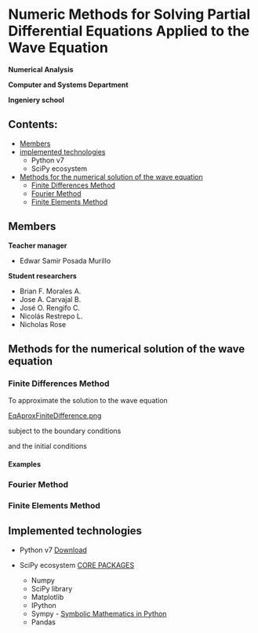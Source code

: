 # Numeric Methods for Solving Partial Differential Equations Applied to the Wave Equation

**Numerical Analysis**

**Computer and Systems Department**

**Ingeniery school**

## Contents:

- [Members](#Members)
- [implemented technologies](#Implemented-technologies)
	- Python v7
	- SciPy ecosystem
- [Methods for the numerical solution of the wave equation](#Methods-for-the-numerical-solution-of-the-wave-equation)
	- [Finite Differences Method](#Finite-Differences-Method)
	- [Fourier Method](#Fourier-Method)
	- [Finite Elements Method](#Finite-Elements-Method)

## Members

**Teacher manager**
- Edwar Samir Posada Murillo

**Student researchers**
- Brian F. Morales A.
- Jose A. Carvajal B.
- José O. Rengifo C.
- Nicolás Restrepo L.
- Nicholas Rose

## Methods for the numerical solution of the wave equation

### Finite Differences Method

To approximate the solution to the wave equation

[EqAproxFiniteDifference.png](https://github.com/jrengif9/Numerical_Analysis/blob/master/images/EqAproxFiniteDifference.png "EqAproxFiniteDifference.png")

subject to the boundary conditions

and the initial conditions

#### Examples 



### Fourier Method

### Finite Elements Method 

## Implemented technologies

- Python v7 [Download]( https://www.python.org/downloads/release/python-370/ "Python v7")

- SciPy ecosystem [CORE PACKAGES]( https://scipy.org/install.html "SciPy") 
  - Numpy
  - SciPy library
  - Matplotlib
  - IPython
  - Sympy - [Symbolic Mathematics in Python]( https://www.scipy-lectures.org/advanced/sympy.html "Chapters")
  - Pandas

<!--stackedit_data:
eyJoaXN0b3J5IjpbMTk5ODA4ODIwMiwtMTM0ODg2Mzk0MywtMT
Y0MzIwODAxMiw4NjgyMTczNzAsLTg3NzUzMDk5Nl19
-->
